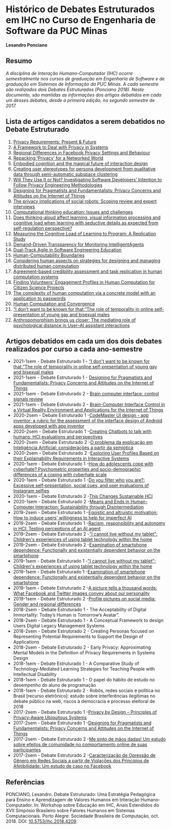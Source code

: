 # Histórico de Debates Estruturados em IHC no Curso de Engenharia de Software da PUC Minas

__Lesandro Ponciano__


## Resumo
_A disciplina de Interação Humano-Computador (IHC) ocorre semestralmente nos cursos de graduação em Engenharia de Software e de graduação em Sistemas de Informação da PUC Minas. A cada semestre são realizados dois Debates Estruturados (Ponciano 2018). Neste documento, são mantidas as informações dos artigos debatidos em cada um desses debates, desde a primeira edição, no segundo semestre de 2017._


## Lista de artigos candidatos a serem debatidos no Debate Estruturado

1. [Privacy Requirements: Present & Future](https://ieeexplore.ieee.org/document/7961663)
1. [A Framework to Deal with Privacy in Systems](https://ieeexplore.ieee.org/document/8937995/)
1. [Regional Differences in Facebook Privacy Settings and Behaviour](https://ieeexplore.ieee.org/abstract/document/8711954)
1. [Repacking ‘Privacy’ for a Networked World](https://rd.springer.com/article/10.1007%2Fs10606-017-9276-y)
1. [Embodied cognition and the magical future of interaction design](https://dl.acm.org/doi/10.1145/2442106.2442109)
1. [Creating user stereotypes for persona development from qualitative data through semi-automatic subspace clustering](https://link.springer.com/article/10.1007%2Fs11257-019-09252-5)
1. [Will They Use It or Not? Investigating Software Developers’ Intention to Follow Privacy Engineering Methodologies](https://doi.org/10.1145/3364224)
1. [Designing for Pragmatists and Fundamentalists: Privacy Concerns and Attitudes on the Internet of Things](https://dl.acm.org/doi/10.1145/3160504.3160545)
1. [The privacy implications of social robots: Scoping review and expert interviews](https://doi.org/10.1177/2050157919843961)
1. [Computational thinking education: Issues and challenges](https://www.sciencedirect.com/science/article/pii/S0747563219303978)
1. [Does thinking-aloud affect learning, visual information processing and cognitive load when learning with seductive details as expected from self-regulation perspective?](https://www.sciencedirect.com/science/article/pii/S0747563220301643)
1. [Measuring the Cognitive Load of Learning to Program: A Replication Study](https://doi.org/10.1145/3416465.3416468)
1. [Demand-Driven Transparency for Monitoring IntelligentAgents](https://doi.org/10.1109/THMS.2020.2988859)
1. [Dual-Track Agile in Software Engineering Education](https://doi.ieeecomputersociety.org/10.1109/ICSE-SEET.2019.00013)
1. [Human-Computability Boundaries](https://www.cs.dartmouth.edu/~sws/pubs/kisw2019.pdf)
1. [Considering human aspects on strategies for designing and managing distributed human computation](https://doi.org/10.1186/s13174-014-0010-4)
1. [Agreement-based credibility assessment and task replication in human computation systems](https://doi.org/10.1016/j.future.2018.05.028)
1. [Finding Volunteers' Engagement Profiles in Human Computation for Citizen Science Projects](https://arxiv.org/abs/1501.02134)
1. [The complexity of human computation via a concrete model with an application to passwords](https://doi.org/10.1073/pnas.1801839117)
1. [Human Computation and Convergence](https://arxiv.org/abs/1503.05959)
1. [“I don't want to be known for that:”The role of temporality in online self-presentation of young gay and bisexual males](https://doi.org/10.1016/j.chb.2021.106706)
1. [Anthropomorphism brings us closer: The mediating role of psychological distance in User–AI assistant interactions](https://doi.org/10.1016/j.chb.2021.106680)



## Artigos debatidos em cada um dos dois debates realizados por curso a cada ano-semestre

* 2021-1sem - Debate Estruturado 1 - [“I don't want to be known for that:”The role of temporality in online self-presentation of young gay and bisexual males](https://doi.org/10.1016/j.chb.2021.106706)
* 2021-1sem - Debate Estruturado 1 - [Designing for Pragmatists and Fundamentalists: Privacy Concerns and Attitudes on the Internet of Things](https://dl.acm.org/doi/10.1145/3160504.3160545)
* 2021-1sem - Debate Estruturado 2 - [Brain computer interface: control signals review](https://doi.org/10.1016/j.neucom.2016.10.024)
* 2021-1sem - Debate Estruturado 2 - [Brain-Computer Interface Control in a Virtual Reality Environment and Applications for the Internet of Things](https://doi.org/10.1109/ACCESS.2018.2809453)
* 2020-2sem - Debate Estruturado 1 -[CodeMaster UI design - app inventor: a rubric for the assessment of the interface design of Android apps developed with app inventor](https://doi.org/10.1145/3357155.3358463)
* 2020-2sem - Debate Estruturado 1 -[Creating Chatbots to talk with humans: HCI evaluations and perspectives](https://doi.org/10.1145/3357155.3358460)
* 2020-2sem - Debate Estruturado 2 -[O problema da explicação em Inteligência Artificial: considerações a partir da semiótica](https://revistas.pucsp.br/teccogs/article/view/48590)
* 2020-2sem - Debate Estruturado 2 -[Exploring User Profiles Based on their Explainability Requirements in Interactive Systems](https://doi.org/10.1145/3424953.3426545)
* 2020-1sem - Debate Estruturado 1 -[How do adolescents cope with cyberhate? Psychometric properties and socio-demographic differences of a coping with cyberhate scale](https://www.sciencedirect.com/science/article/pii/S0747563219303796)
* 2020-1sem - Debate Estruturado 1 -[Do you filter who you are?: Excessive self-presentation, social cues, and user evaluations of Instagram selfies](https://www.sciencedirect.com/science/article/pii/S0747563219303711)
* 2020-1sem - Debate Estruturado 2 -[This Changes Sustainable HCI](https://doi.org/10.1145/3173574.3174045)
* 2020-1sem - Debate Estruturado 2 -[Means and Ends in Human-Computer Interaction: Sustainability through
Disintermediation](https://doi.org/10.1145/3025453.3025542)
* 2019-2sem - Debate Estruturado 1 -[Egoistic and altruistic motivation: How to induce users’ willingness to help for imperfect AI](https://www.sciencedirect.com/science/article/pii/S0747563219302274)
* 2019-2sem - Debate Estruturado 1 -[Racism, responsibility and autonomy in HCI: Testing perceptions of an AI agent](https://www.sciencedirect.com/science/article/pii/S0747563219302389)
* 2019-2sem - Debate Estruturado 2 -["I cannot live without my tablet": Children's experiences of using tablet technology
within the home](https://doi.org/10.1016/j.chb.2018.12.043)
* 2019-2sem - Debate Estruturado 2 -[Examination of smartphone dependence: Functionally and existentially dependent behavior on the smartphone](https://doi.org/10.1016/j.chb.2018.12.022)
* 2019-1sem - Debate Estruturado 1 -["I cannot live without my tablet": Children's experiences of using tablet technology
within the home](https://doi.org/10.1016/j.chb.2018.12.043)
* 2019-1sem - Debate Estruturado 1 -[Examination of smartphone dependence: Functionally and existentially dependent behavior on the smartphone](https://doi.org/10.1016/j.chb.2018.12.022)
* 2019-1sem - Debate Estruturado 2 -[A picture tells a thousand words: What Facebook and Twitter images convey about our personality](https://doi.org/10.1016/j.paid.2016.12.050)
* 2019-1sem - Debate Estruturado 2 -[Profile pictures on social media: Gender and regional differences](https://doi.org/10.1016/j.chb.2016.06.041)
* 2018-2sem - Debate Estruturado 1 - The Acceptability of Digital Immortality: Today’s Human is Tomorrow’s Avatar”.
* 2018-2sem - Debate Estruturado 1 - A Conceptual Framework to design Users Digital Legacy Management Systems
* 2018-2sem - Debate Estruturado 2 - Creating Personas focused on Representing Potential Requirements to Support the Design of Applications
* 2018-2sem - Debate Estruturado 2 - Early Privacy: Approximating Mental Models in the Definition of Privacy Requirements in Systems Design
* 2018-1sem - Debate Estruturado 1 - A Comparative Study of Technology-Mediated Learning Strategies for Teaching People with Intellectual Disability
* 2018-1sem - Debate Estruturado 1 - O papel do hábito de estudo no desempenho do aluno de programação
* 2018-1sem - Debate Estruturado 2 - Robôs, redes sociais e política no Brasil [recurso eletrônico]: estudo sobre interferências ilegítimas no debate público na web, riscos à democracia e processo eleitoral de 2018
* 2017-2sem - Debate Estruturado 1 -[Privacy by Design – Principles of Privacy-Aware Ubiquitous Systems](http://www.vs.inf.ethz.ch/publ/papers/privacy-principles.pdf)
* 2017-2sem - Debate Estruturado 1 -[Designing for Pragmatists and Fundamentalists: Privacy Concerns and Attitudes
on the Internet of Things](https://arxiv.org/pdf/1708.05905.pdf)
* 2017-2sem - Debate Estruturado 2 -[Me sinto de mãos dadas! Um estudo sobre efeitos de comunidade no comportamento online de suas participantes](http://csbc2017.mackenzie.br/public/files/14-sbsc/completos/11.pdf)
* 2017-2sem - Debate Estruturado 2 -[Caracterização de Opressão de Gênero em Redes Sociais a partir de Violações dos Princípios de Afetibilidade: Um estudo de caso no Facebook](http://csbc2017.mackenzie.br/public/files/14-sbsc/completos/16.pdf)


## Referências

PONCIANO, Lesandro. Debate Estruturado: Uma Estratégia Pedagógica para Ensino e Aprendizagem de Valores Humanos em Interação Humano-Computador. In: Workshop sobre Educação em IHC, Anais Estendidos do XVII Simpósio Brasileiro sobre Fatores Humanos em Sistemas Computacionais. Porto Alegre: Sociedade Brasileira de Computação, oct. 2018. DOI: [10.5753/ihc.2018.4209](https://doi.org/10.5753/ihc.2018.4209).